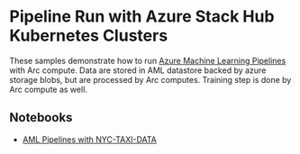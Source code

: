 # Pipeline Run with  Azure Stack Hub Kubernetes Clusters

These samples demonstrate how to run [Azure Machine Learning Pipelines](https://aka.ms/aml-pipelines) with Arc compute. 
Data are stored in AML datastore backed by azure storage blobs, but are processed by Arc computes. Training step is done by
Arc compute as well.

## Notebooks

* [AML Pipelines with NYC-TAXI-DATA](nyc-taxi-data-regression-model-building.ipynb)





   